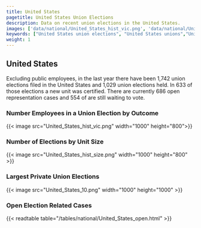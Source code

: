 ```yaml
---
title: United States
pagetitle: United States Union Elections
description: Data on recent union elections in the United States.
images: ['data/national/United_States_hist_vic.png', 'data/national/United_States_hist_size.png', 'data/national/United_States_10.png']
keywords: ["United States union elections", "United States unions","Union elections"]
weight: 1
---
```

##  United States

Excluding public employees, in the last year there have been 1,742 union elections filed in the United States and 1,029 union elections held. In 633 of those elections a new unit was certified. There are currently 686 open representation cases and 554 of are still waiting to vote.

### Number Employees in a Union Election by Outcome
{{< image src="United_States_hist_vic.png" width="1000" height="800">}}

### Number of Elections by Unit Size
{{< image src="United_States_hist_size.png" width="1000" height="800" >}}

### Largest Private Union Elections
{{< image src="United_States_10.png" width="1000" height="1000"  >}}

### Open Election Related Cases
{{< readtable table="/tables/national/United_States_open.html" >}}

